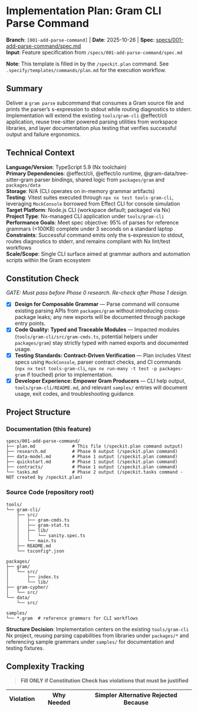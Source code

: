 # Implementation Plan: Gram CLI Parse Command

**Branch**: `[001-add-parse-command]` | **Date**: 2025-10-26 | **Spec**: [specs/001-add-parse-command/spec.md](specs/001-add-parse-command/spec.md)  
**Input**: Feature specification from `/specs/001-add-parse-command/spec.md`

**Note**: This template is filled in by the `/speckit.plan` command. See `.specify/templates/commands/plan.md` for the execution workflow.

## Summary

Deliver a `gram parse` subcommand that consumes a Gram source file and prints the parser’s s-expression to stdout while routing diagnostics to stderr. Implementation will extend the existing `tools/gram-cli` @effect/cli application, reuse tree-sitter powered parsing utilities from workspace libraries, and layer documentation plus testing that verifies successful output and failure ergonomics.

## Technical Context

**Language/Version**: TypeScript 5.9 (Nx toolchain)  
**Primary Dependencies**: @effect/cli, @effect/io runtime, @gram-data/tree-sitter-gram parser bindings, shared logic from `packages/gram` and `packages/data`  
**Storage**: N/A (CLI operates on in-memory grammar artifacts)  
**Testing**: Vitest suites executed through `npx nx test tools-gram-cli`, leveraging `MockConsole` borrowed from Effect CLI for console simulation  
**Target Platform**: Node.js CLI (workspace default; packaged via Nx)  
**Project Type**: Nx-managed CLI application under `tools/gram-cli`  
**Performance Goals**: Meet spec objective: 95% of parses for reference grammars (<100KB) complete under 3 seconds on a standard laptop  
**Constraints**: Successful command emits only the s-expression to stdout, routes diagnostics to stderr, and remains compliant with Nx lint/test workflows  
**Scale/Scope**: Single CLI surface aimed at grammar authors and automation scripts within the Gram ecosystem

## Constitution Check

*GATE: Must pass before Phase 0 research. Re-check after Phase 1 design.*

- [x] **Design for Composable Grammar** — Parse command will consume existing parsing APIs from `packages/gram` without introducing cross-package leaks; any new exports will be documented through package entry points.
- [x] **Code Quality: Typed and Traceable Modules** — Impacted modules (`tools/gram-cli/src/gram-cmds.ts`, potential helpers under `packages/gram`) stay strictly typed with named exports and documented usage.
- [x] **Testing Standards: Contract-Driven Verification** — Plan includes Vitest specs using `MockConsole`, parser contract checks, and CI commands (`npx nx test tools-gram-cli`, `npx nx run-many -t test -p packages-gram` if touched) prior to implementation.
- [x] **Developer Experience: Empower Gram Producers** — CLI help output, `tools/gram-cli/README.md`, and relevant `samples/` entries will document usage, exit codes, and troubleshooting guidance.

## Project Structure

### Documentation (this feature)

```text
specs/001-add-parse-command/
├── plan.md              # This file (/speckit.plan command output)
├── research.md          # Phase 0 output (/speckit.plan command)
├── data-model.md        # Phase 1 output (/speckit.plan command)
├── quickstart.md        # Phase 1 output (/speckit.plan command)
├── contracts/           # Phase 1 output (/speckit.plan command)
└── tasks.md             # Phase 2 output (/speckit.tasks command - NOT created by /speckit.plan)
```

### Source Code (repository root)

```text
tools/
└── gram-cli/
    ├── src/
    │   ├── gram-cmds.ts
    │   ├── gram-stat.ts
    │   ├── lib/
    │   │   └── sanity.spec.ts
    │   └── main.ts
    ├── README.md
    └── tsconfig*.json

packages/
├── gram/
│   └── src/
│       ├── index.ts
│       └── lib/
├── gram-cypher/
│   └── src/
└── data/
    └── src/

samples/
└── *.gram  # reference grammars for CLI workflows
```

**Structure Decision**: Implementation centers on the existing `tools/gram-cli` Nx project, reusing parsing capabilities from libraries under `packages/*` and referencing sample grammars under `samples/` for documentation and testing fixtures.

## Complexity Tracking

> **Fill ONLY if Constitution Check has violations that must be justified**

| Violation | Why Needed | Simpler Alternative Rejected Because |
|-----------|------------|-------------------------------------|
